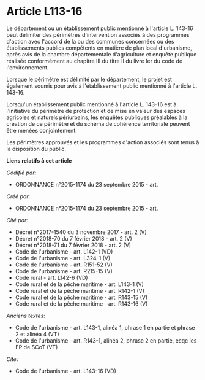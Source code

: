 # Article L113-16

Le département ou un établissement public mentionné à l'article L. 143-16 peut délimiter des périmètres d'intervention
associés à des programmes d'action avec l'accord de la ou des communes concernées ou des établissements publics compétents en
matière de plan local d'urbanisme, après avis de la chambre départementale d'agriculture et enquête publique réalisée
conformément au chapitre III du titre II du livre Ier du code de l'environnement. 

Lorsque le périmètre est délimité par le département, le projet est également soumis pour avis à l'établissement public
mentionné à l'article L. 143-16. 

Lorsqu'un établissement public mentionné à l'article L. 143-16 est à l'initiative du périmètre de protection et de mise en
valeur des espaces agricoles et naturels périurbains, les enquêtes publiques préalables à la création de ce périmètre et du
schéma de cohérence territoriale peuvent être menées conjointement. 

Les périmètres approuvés et les programmes d'action associés sont tenus à la disposition du public.

**Liens relatifs à cet article**

_Codifié par_:

  - ORDONNANCE n°2015-1174 du 23 septembre 2015 - art.

_Créé par_:

  - ORDONNANCE n°2015-1174 du 23 septembre 2015 - art.

_Cité par_:

  - Décret n°2017-1540 du 3 novembre 2017 - art. 2 (V)
  - Décret n°2018-70 du 7 février 2018 - art. 2 (V)
  - Décret n°2018-71 du 7 février 2018 - art. 2 (V)
  - Code de l'urbanisme - art. L142-1 (VD)
  - Code de l'urbanisme - art. L324-1 (V)
  - Code de l'urbanisme - art. R151-52 (V)
  - Code de l'urbanisme - art. R215-15 (V)
  - Code rural - art. L142-6 (VD)
  - Code rural et de la pêche maritime - art. L143-1 (V)
  - Code rural et de la pêche maritime - art. R142-1 (V)
  - Code rural et de la pêche maritime - art. R143-15 (V)
  - Code rural et de la pêche maritime - art. R143-16 (V)

_Anciens textes_:

  - Code de l'urbanisme - art. L143-1, alinéa 1, phrase 1 en partie et phrase 2 et alinéa 4 (VT)
  - Code de l'urbanisme - art. R143-1, alinéa 2, phrase 2 en partie, ecqc les EP de SCoT (VT)

_Cite_:

  - Code de l'urbanisme - art. L143-16 (VD)
